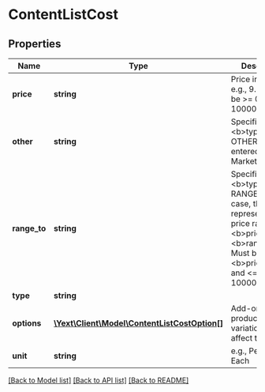 # ContentListCost

## Properties
Name | Type | Description | Notes
------------ | ------------- | ------------- | -------------
**price** | **string** | Price in USD , e.g., 9.50. Must be &gt;&#x3D; 0.0 and &lt;&#x3D; 1000000.00 | [optional] 
**other** | **string** | Specified only if &lt;b&gt;type&lt;/b&gt; is OTHER. User-entered text, e.g., Market Price | [optional] 
**range_to** | **string** | Specified only if &lt;b&gt;type&lt;/b&gt; is RANGE. In that case, this Cost represents a price range from &lt;b&gt;price&lt;/b&gt; to &lt;b&gt;rangeTo&lt;/b&gt;. Must be &gt; &lt;b&gt;price&lt;/b&gt; and &lt;&#x3D; 1000000.00 | [optional] 
**type** | **string** |  | [optional] 
**options** | [**\Yext\Client\Model\ContentListCostOption[]**](ContentListCostOption.md) | Add-ons or product variations that affect the price. | [optional] 
**unit** | **string** | e.g., Per Gallon, Each | [optional] 

[[Back to Model list]](../README.md#documentation-for-models) [[Back to API list]](../README.md#documentation-for-api-endpoints) [[Back to README]](../README.md)


